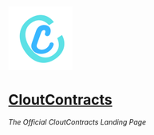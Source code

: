 ![CCSLOGO](https://raw.githubusercontent.com/CloutContracts/cloutcontracts.github.io/main/assets/images/c-128x128.png)

# [CloutContracts](https://cloutcontracts.net/)

*The Official CloutContracts Landing Page*
